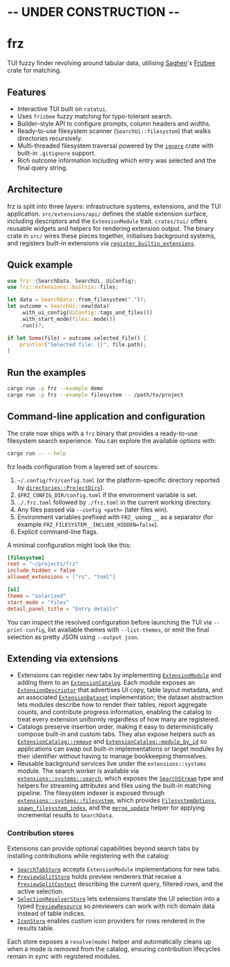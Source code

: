 # -- UNDER CONSTRUCTION --

# frz

TUI fuzzy finder revolving around tabular data, utilising [Saghen](https://github.com/Saghen)'s [Frizbee](https://github.com/Saghen/frizbee) crate for matching.

## Features
- Interactive TUI built on `ratatui`.
- Uses `frizbee` fuzzy matching for typo-tolerant search.
- Builder-style API to configure prompts, column headers and widths.
- Ready-to-use filesystem scanner (`SearchUi::filesystem`) that walks directories recursively.
- Multi-threaded filesystem traversal powered by the [`ignore`](https://docs.rs/ignore) crate with built-in `.gitignore` support.
- Rich outcome information including which entry was selected and the final query string.

## Architecture

frz is split into three layers: infrastructure systems, extensions, and the TUI
application. `src/extensions/api/` defines the stable extension surface, including
descriptors and the `ExtensionModule` trait. `crates/tui/` offers reusable widgets
and helpers for rendering extension output. The binary crate in `src/` wires these
pieces together, initialises background systems, and registers built-in extensions
via [`register_builtin_extensions`](src/extensions/builtin/mod.rs).

## Quick example

```rust
use frz::{SearchData, SearchUi, UiConfig};
use frz::extensions::builtin::files;

let data = SearchData::from_filesystem(".")?;
let outcome = SearchUi::new(data)
    .with_ui_config(UiConfig::tags_and_files())
    .with_start_mode(files::mode())
    .run()?;

if let Some(file) = outcome.selected_file() {
    println!("Selected file: {}", file.path);
}
```

## Run the examples

```bash
cargo run -p frz --example demo
cargo run -p frz --example filesystem -- /path/to/project
```

## Command-line application and configuration

The crate now ships with a `frz` binary that provides a ready-to-use filesystem
search experience. You can explore the available options with:

```bash
cargo run -- --help
```

frz loads configuration from a layered set of sources:

1. `~/.config/frz/config.toml` (or the platform-specific directory reported by
   [`directories::ProjectDirs`](https://docs.rs/directories)).
2. `$FRZ_CONFIG_DIR/config.toml` if the environment variable is set.
3. `./.frz.toml` followed by `./frz.toml` in the current working directory.
4. Any files passed via `--config <path>` (later files win).
5. Environment variables prefixed with `FRZ_` using `__` as a separator
   (for example `FRZ_FILESYSTEM__INCLUDE_HIDDEN=false`).
6. Explicit command-line flags.

A minimal configuration might look like this:

```toml
[filesystem]
root = "~/projects/frz"
include_hidden = false
allowed_extensions = ["rs", "toml"]

[ui]
theme = "solarized"
start_mode = "files"
detail_panel_title = "Entry details"
```

You can inspect the resolved configuration before launching the TUI via
`--print-config`, list available themes with `--list-themes`, or emit the final
selection as pretty JSON using `--output json`.

## Extending via extensions

- Extensions can register new tabs by implementing [`ExtensionModule`](https://docs.rs/frz/latest/frz/trait.ExtensionModule.html) and adding them to an [`ExtensionCatalog`](https://docs.rs/frz/latest/frz/struct.ExtensionCatalog.html). Each module exposes an [`ExtensionDescriptor`](https://docs.rs/frz/latest/frz/extensions/descriptors/struct.ExtensionDescriptor.html) that advertises UI copy, table layout metadata, and an associated [`ExtensionDataset`](https://docs.rs/frz/latest/frz/extensions/descriptors/trait.ExtensionDataset.html) implementation; the dataset abstraction lets modules describe how to render their tables, report aggregate counts, and contribute progress information, enabling the catalog to treat every extension uniformly regardless of how many are registered.
- Catalogs preserve insertion order, making it easy to deterministically compose built-in and custom tabs. They also expose helpers such as [`ExtensionCatalog::remove`](https://docs.rs/frz/latest/frz/struct.ExtensionCatalog.html#method.remove) and [`ExtensionCatalog::module_by_id`](https://docs.rs/frz/latest/frz/struct.ExtensionCatalog.html#method.module_by_id) so applications can swap out built-in implementations or target modules by their identifier without having to manage bookkeeping themselves.
- Reusable background services live under the `extensions::systems` module. The search worker is available via [`extensions::systems::search`](https://docs.rs/frz/latest/frz/extensions/systems/search/), which exposes the [`SearchStream`](https://docs.rs/frz/latest/frz/extensions/systems/search/struct.SearchStream.html) type and helpers for streaming attributes and files using the built-in matching pipeline. The filesystem indexer is exposed through [`extensions::systems::filesystem`](https://docs.rs/frz/latest/frz/extensions/systems/filesystem/), which provides [`FilesystemOptions`](https://docs.rs/frz/latest/frz/extensions/systems/filesystem/struct.FilesystemOptions.html), [`spawn_filesystem_index`](https://docs.rs/frz/latest/frz/extensions/systems/filesystem/fn.spawn_filesystem_index.html), and the [`merge_update`](https://docs.rs/frz/latest/frz/extensions/systems/filesystem/fn.merge_update.html) helper for applying incremental results to `SearchData`.

### Contribution stores

Extensions can provide optional capabilities beyond search tabs by installing
contributions while registering with the catalog:

- [`SearchTabStore`](src/extensions/api/contributions/search_tabs.rs) accepts
  `ExtensionModule` implementations for new tabs.
- [`PreviewSplitStore`](src/extensions/api/contributions/preview_split.rs)
  holds preview renderers that receive a [`PreviewSplitContext`](src/extensions/api/contributions/preview_split.rs#L13-L94)
  describing the current query, filtered rows, and the active selection.
- [`SelectionResolverStore`](src/extensions/api/contributions/selection.rs)
  lets extensions translate the UI selection into a typed
  [`PreviewResource`](src/extensions/api/contributions/selection.rs#L8-L15) so previewers can work with rich domain data instead of table indices.
- [`IconStore`](src/extensions/api/contributions/icons.rs) enables custom icon
  providers for rows rendered in the results table.

Each store exposes a `resolve(mode)` helper and automatically cleans up when a
mode is removed from the catalog, ensuring contribution lifecycles remain in
sync with registered modules.
